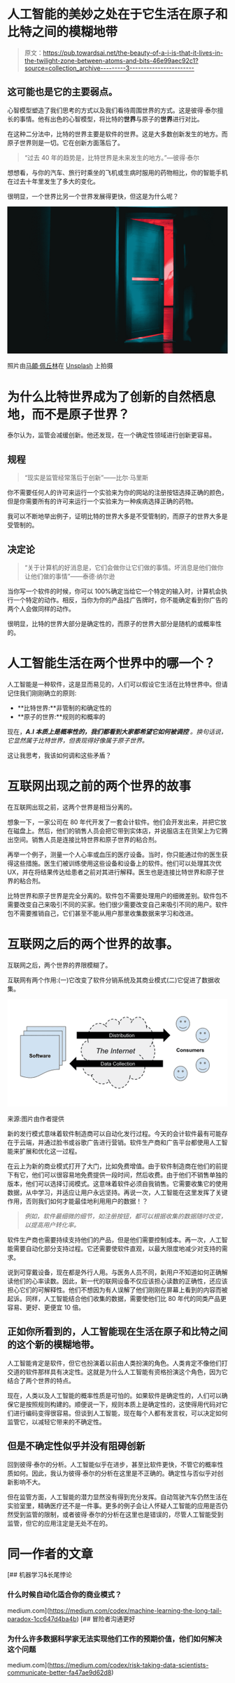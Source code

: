 # 人工智能的美妙之处在于它生活在原子和比特之间的模糊地带

> 原文：<https://pub.towardsai.net/the-beauty-of-a-i-is-that-it-lives-in-the-twilight-zone-between-atoms-and-bits-46e99aec92c1?source=collection_archive---------3----------------------->

## 这可能也是它的主要弱点。

心智模型塑造了我们思考的方式以及我们看待周围世界的方式。这是彼得·泰尔擅长的事情。他有出色的心智模型，将比特的**世界**与原子的**世界**进行对比。

在这种二分法中，比特的世界主要是软件的世界。这是大多数创新发生的地方。而原子世界则是一切。它在创新方面落后了。

> “过去 40 年的趋势是，比特世界是未来发生的地方。”—彼得·泰尔

想想看，与你的汽车、旅行时乘坐的飞机或生病时服用的药物相比，你的智能手机在过去十年里发生了多大的变化。

很明显，一个世界比另一个世界发展得更快，但这是为什么呢？

![](img/21461f8f4495084385bb11dc76b9318c.png)

照片由[马頔·佩丘林](https://unsplash.com/@pechka?utm_source=unsplash&utm_medium=referral&utm_content=creditCopyText)在 [Unsplash](https://unsplash.com/s/photos/secret-door?utm_source=unsplash&utm_medium=referral&utm_content=creditCopyText) 上拍摄

# 为什么比特世界成为了创新的自然栖息地，而不是原子世界？

泰尔认为，监管会减缓创新。他还发现，在一个确定性领域进行创新更容易。

## 规程

> “现实是监管经常落后于创新”——比尔·马里斯

你不需要任何人的许可来运行一个实验来为你的网站的注册按钮选择正确的颜色，但是你需要所有的许可来运行一个实验来为一种疾病选择正确的药物。

我可以不断地举出例子，证明比特的世界大多是不受管制的，而原子的世界大多是受管制的。

## 决定论

> “关于计算机的好消息是，它们会做你让它们做的事情。坏消息是他们做你让他们做的事情”——泰德·纳尔逊

当你写一个软件的时候，你可以 100%确定当给它一个特定的输入时，计算机会执行一个特定的动作。相反，当你为你的产品挂广告牌时，你不能确定看到你广告的两个人会做同样的动作。

很明显，比特的世界大部分是确定性的，而原子的世界大部分是随机的或概率性的。

# **人工智能生活在两个世界中的哪一个？**

人工智能是一种软件，这是显而易见的，人们可以假设它生活在比特世界中。但请记住我们刚刚确立的原则:

*   **比特世界:**非管制的和确定性的
*   **原子的世界:**规则的和概率的

现在，***A.I 本质上是概率性的，我们都看到大家都希望它如何被调控*** *。换句话说，它显然属于比特世界，但表现得好像属于原子世界。*

这让我思考，我该如何调和这些矛盾？

# **互联网出现之前的两个世界的故事**

在互联网出现之前，这两个世界是相当分离的。

想象一下，一家公司在 80 年代开发了一套会计软件。他们会开发出来，并把它放在磁盘上。然后，他们的销售人员会把它带到实体店，并说服店主在货架上为它腾出空间。销售人员是连接比特世界和原子世界的粘合剂。

再举一个例子，测量一个人心率或血压的医疗设备。当时，你只能通过你的医生获得这些措施。医生们被训练使用这些设备和设备上的软件。他们可以处理其次优 UX，并在将结果传达给患者之前对其进行解释。医生也是连接比特世界和原子世界的粘合剂。

比特世界和原子世界是完全分离的。软件包不需要处理用户的细微差别。软件包不需要改变自己来吸引不同的买家。他们很少需要改变自己来吸引不同的用户。软件包不需要推销自己，它们甚至不能从用户那里收集数据来学习和改进。

# 互联网之后的两个世界的故事。

互联网之后，两个世界的界限模糊了。

互联网有两个作用:(一)它改变了软件分销系统及其商业模式(二)它促进了数据收集。

![](img/903f8c31cff3ced903ea2047b76da05e.png)

来源:图片由作者提供

新的发行模式意味着软件制造商可以自动化发行过程。今天的会计软件最有可能存在于云端，并通过脸书或谷歌广告进行营销。软件生产商和广告平台都使用人工智能来扩展和优化这一过程。

在云上为新的商业模式打开了大门，比如免费增值。由于软件制造商在他们的前提下有它，他们可以很容易地免费提供一段时间，然后收费。由于他们不销售单独的版本，他们可以选择订阅模式。这意味着软件必须自我销售。它需要收集它的使用数据，从中学习，并适应让用户永远坚持。再说一次，人工智能在这里发挥了关键作用，否则我们如何才能最佳地利用用户的数据！？

> *例如，软件最细微的细节，如注册按钮，都可以根据收集的数据随时改变，以提高用户转化率。*

软件生产商也需要持续支持他们的产品，但是他们需要控制成本。再一次，人工智能需要自动化部分支持过程。它还需要使软件直观，以最大限度地减少对支持的需求。

说到可穿戴设备，现在都是外行人用。与医务人员不同，新用户不知道如何正确解读他们的心率读数。因此，新一代的联网设备不仅应该担心读数的正确性，还应该担心它们的可解释性。他们不想因为有人误解了他们刚刚在屏幕上看到的内容而被起诉。同样，人工智能结合他们收集的数据，需要使他们比 80 年代的同类产品更容易、更好、更便宜 10 倍。

## 正如你所看到的，人工智能现在生活在原子和比特之间的这个新的模糊地带。

人工智能肯定是软件，但它也扮演着以前由人类扮演的角色。人类肯定不像他们打交道的软件那样具有决定性。这就是为什么人工智能有资格扮演这个角色，因为它结合了两个世界的特点。

现在，人类以及人工智能的概率性质是可怕的。如果软件是确定性的，人们可以确保它是按照规则构建的。顺便说一下，规则本质上是确定性的，这使得用代码对它们进行编码变得很容易。但谈到人工智能，现在每个人都有发言权，可以决定如何监管它，以减轻它带来的不确定性。

## **但是不确定性似乎并没有阻碍创新**

回到彼得·泰尔的分析。人工智能似乎在进步，甚至比软件更快，不管它的概率性质如何。因此，我认为彼得·泰尔的分析在这里是不正确的。确定性与否似乎对创新影响不大。

但在监管方面，人工智能的潜力显然没有得到充分发挥。自动驾驶汽车仍然生活在实验室里，精确医疗还不是一件事。更多的例子会让人怀疑人工智能的应用是否仍然受到监管的限制，或者彼得·泰尔的分析在这里也是错误的，尽管人工智能受到监管，但它的应用注定是无处不在的。

# 同一作者的文章

[](https://medium.com/codex/machine-learning-the-long-tail-paradox-1cc647d4ba4b) [## 机器学习&长尾悖论

### 什么时候自动化适合你的商业模式？

medium.com](https://medium.com/codex/machine-learning-the-long-tail-paradox-1cc647d4ba4b) [](https://medium.com/codex/risk-taking-data-scientists-communicate-better-fa47ae9d62d8) [## 冒险者沟通更好

### 为什么许多数据科学家无法实现他们工作的预期价值，他们如何解决这个问题

medium.com](https://medium.com/codex/risk-taking-data-scientists-communicate-better-fa47ae9d62d8)